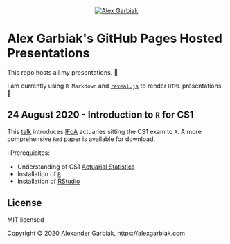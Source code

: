 <p align="center">
  <a href="https://alexgarbiak.com">
  <img src="https://alexgarbiak.com/images/logo_hua7ca02a8c28c6e15133e16100d126bc4_14965_0x70_resize_lanczos_2.png" alt="Alex Garbiak">
  </a>
</p>

# Alex Garbiak's GitHub Pages Hosted Presentations

This repo hosts all my presentations. :open_file_folder:

I am currently using `R Markdown` and [`reveal.js`](https://reveal.js) to render `HTML` presentations. :bookmark_tabs:

## 24 August 2020 - Introduction to `R` for CS1

This [talk](https://alexgarbiak.github.io/presentations/intro-to-r-for-cs1.html/) introduces [IFoA](https://www.actuaries.org.uk/) actuaries sitting the CS1 exam to `R`. A more comprehensive `Rmd` paper is available for download.

:information_source: Prerequisites:
  - Understanding of CS1 [Actuarial Statistics](https://www.actuaries.org.uk/studying/curriculum/actuarial-statistics)
  - Installation of [`R`](https://cran.rstudio.com/)
  - Installation of [RStudio](https://rstudio.com/products/rstudio/download/#download)

## License

MIT licensed

Copyright &copy; 2020 Alexander Garbiak, https://alexgarbiak.com
